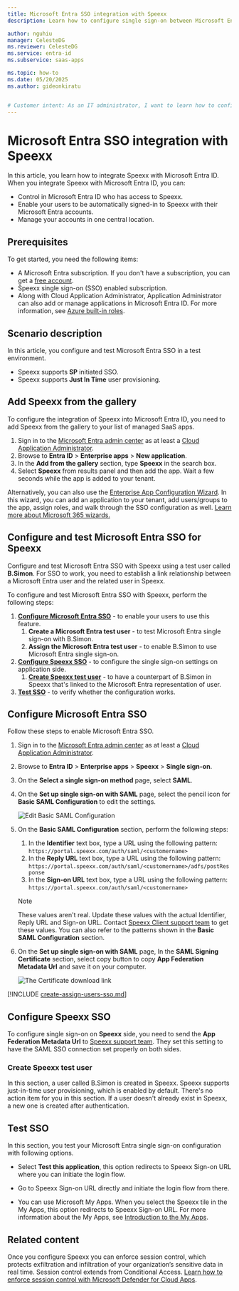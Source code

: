 ```yaml
---
title: Microsoft Entra SSO integration with Speexx
description: Learn how to configure single sign-on between Microsoft Entra ID and Speexx.

author: nguhiu
manager: CelesteDG
ms.reviewer: CelesteDG
ms.service: entra-id
ms.subservice: saas-apps

ms.topic: how-to
ms.date: 05/20/2025
ms.author: gideonkiratu


# Customer intent: As an IT administrator, I want to learn how to configure single sign-on between Microsoft Entra ID and Speexx so that I can control who has access to Speexx, enable automatic sign-in with Microsoft Entra accounts, and manage my accounts in one central location.
---
```


# Microsoft Entra SSO integration with Speexx

In this article,  you learn how to integrate Speexx with Microsoft Entra ID. When you integrate Speexx with Microsoft Entra ID, you can:

* Control in Microsoft Entra ID who has access to Speexx.
* Enable your users to be automatically signed-in to Speexx with their Microsoft Entra accounts.
* Manage your accounts in one central location.

## Prerequisites

To get started, you need the following items:

* A Microsoft Entra subscription. If you don't have a subscription, you can get a [free account](https://azure.microsoft.com/free/).
* Speexx single sign-on (SSO) enabled subscription.
* Along with Cloud Application Administrator, Application Administrator can also add or manage applications in Microsoft Entra ID.
For more information, see [Azure built-in roles](~/identity/role-based-access-control/permissions-reference.md).

## Scenario description

In this article,  you configure and test Microsoft Entra SSO in a test environment.

* Speexx supports **SP** initiated SSO.
* Speexx supports **Just In Time** user provisioning.

## Add Speexx from the gallery

To configure the integration of Speexx into Microsoft Entra ID, you need to add Speexx from the gallery to your list of managed SaaS apps.

1. Sign in to the [Microsoft Entra admin center](https://entra.microsoft.com) as at least a [Cloud Application Administrator](~/identity/role-based-access-control/permissions-reference.md#cloud-application-administrator).
1. Browse to **Entra ID** > **Enterprise apps** > **New application**.
1. In the **Add from the gallery** section, type **Speexx** in the search box.
1. Select **Speexx** from results panel and then add the app. Wait a few seconds while the app is added to your tenant.

 Alternatively, you can also use the [Enterprise App Configuration Wizard](https://portal.office.com/AdminPortal/home?Q=Docs#/azureadappintegration). In this wizard, you can add an application to your tenant, add users/groups to the app, assign roles, and walk through the SSO configuration as well. [Learn more about Microsoft 365 wizards.](/microsoft-365/admin/misc/azure-ad-setup-guides)

<a name='configure-and-test-azure-ad-sso-for-speexx'></a>

## Configure and test Microsoft Entra SSO for Speexx

Configure and test Microsoft Entra SSO with Speexx using a test user called **B.Simon**. For SSO to work, you need to establish a link relationship between a Microsoft Entra user and the related user in Speexx.

To configure and test Microsoft Entra SSO with Speexx, perform the following steps:

1. **[Configure Microsoft Entra SSO](#configure-azure-ad-sso)** - to enable your users to use this feature.
    1. **Create a Microsoft Entra test user** - to test Microsoft Entra single sign-on with B.Simon.
    1. **Assign the Microsoft Entra test user** - to enable B.Simon to use Microsoft Entra single sign-on.
1. **[Configure Speexx SSO](#configure-speexx-sso)** - to configure the single sign-on settings on application side.
    1. **[Create Speexx test user](#create-speexx-test-user)** - to have a counterpart of B.Simon in Speexx that's linked to the Microsoft Entra representation of user.
1. **[Test SSO](#test-sso)** - to verify whether the configuration works.

<a name='configure-azure-ad-sso'></a>

## Configure Microsoft Entra SSO

Follow these steps to enable Microsoft Entra SSO.

1. Sign in to the [Microsoft Entra admin center](https://entra.microsoft.com) as at least a [Cloud Application Administrator](~/identity/role-based-access-control/permissions-reference.md#cloud-application-administrator).
1. Browse to **Entra ID** > **Enterprise apps** > **Speexx** > **Single sign-on**.
1. On the **Select a single sign-on method** page, select **SAML**.
1. On the **Set up single sign-on with SAML** page, select the pencil icon for **Basic SAML Configuration** to edit the settings.

   ![Edit Basic SAML Configuration](common/edit-urls.png)

1. On the **Basic SAML Configuration** section, perform the following steps:
   1. In the **Identifier** text box, type a URL using the following pattern: `https://portal.speexx.com/auth/saml/<customername>`
   1. In the **Reply URL** text box, type a URL using the following pattern: `https://portal.speexx.com/auth/saml/<customername>/adfs/postResponse`
   1. In the **Sign-on URL** text box, type a URL using the following pattern: `https://portal.speexx.com/auth/saml/<customername>`
   
   > [!NOTE]
   > These values aren't real. Update these values with the actual Identifier, Reply URL and Sign-on URL. Contact [Speexx Client support team](mailto:support@speexx.com) to get these values. You can also refer to the patterns shown in the **Basic SAML Configuration** section.

1. On the **Set up single sign-on with SAML** page, In the **SAML Signing Certificate** section, select copy button to copy **App Federation Metadata Url** and save it on your computer.

	![The Certificate download link](common/copy-metadataurl.png)

<a name='create-an-azure-ad-test-user'></a>

[!INCLUDE [create-assign-users-sso.md](~/identity/saas-apps/includes/create-assign-users-sso.md)]

## Configure Speexx SSO

To configure single sign-on on **Speexx** side, you need to send the **App Federation Metadata Url** to [Speexx support team](mailto:support@speexx.com). They set this setting to have the SAML SSO connection set properly on both sides.

### Create Speexx test user

In this section, a user called B.Simon is created in Speexx. Speexx supports just-in-time user provisioning, which is enabled by default. There's no action item for you in this section. If a user doesn't already exist in Speexx, a new one is created after authentication.

## Test SSO 

In this section, you test your Microsoft Entra single sign-on configuration with following options. 

* Select **Test this application**, this option redirects to Speexx Sign-on URL where you can initiate the login flow. 

* Go to Speexx Sign-on URL directly and initiate the login flow from there.

* You can use Microsoft My Apps. When you select the Speexx tile in the My Apps, this option redirects to Speexx Sign-on URL. For more information about the My Apps, see [Introduction to the My Apps](https://support.microsoft.com/account-billing/sign-in-and-start-apps-from-the-my-apps-portal-2f3b1bae-0e5a-4a86-a33e-876fbd2a4510).

## Related content

Once you configure Speexx you can enforce session control, which protects exfiltration and infiltration of your organization’s sensitive data in real time. Session control extends from Conditional Access. [Learn how to enforce session control with Microsoft Defender for Cloud Apps](/cloud-app-security/proxy-deployment-any-app).
